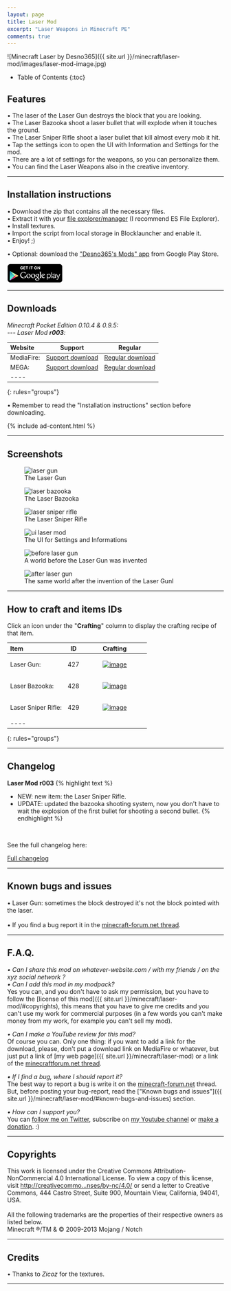 ```yaml
---
layout: page
title: Laser Mod
excerpt: "Laser Weapons in Minecraft PE"
comments: true
---
```


![Minecraft Laser by Desno365]({{ site.url }}/minecraft/laser-mod/images/laser-mod-image.jpg)

* Table of Contents
{:toc}

## Features

• The laser of the Laser Gun destroys the block that you are looking.<br>
• The Laser Bazooka shoot a laser bullet that will explode when it touches the ground.<br>
• The Laser Sniper Rifle shoot a laser bullet that kill almost every mob it hit.<br>
• Tap the settings icon to open the UI with Information and Settings for the mod.<br>
• There are a lot of settings for the weapons, so you can personalize them.<br>
• You can find the Laser Weapons also in the creative inventory.

---

## Installation instructions

• Download the zip that contains all the necessary files.<br>
• Extract it with your [file explorer/manager](http://play.google.com/store/search?q=file%20explorer) (I recommend ES File Explorer).<br>
• Install textures.<br>
• Import the script from local storage in Blocklauncher and enable it.<br>
• Enjoy! ;)

• Optional: download the ["Desno365's Mods" app](https://play.google.com/store/apps/details?id=com.desno365.mods) from Google Play Store.

<a href="https://play.google.com/store/apps/details?id=com.desno365.mods">
  <img alt="Get it on Google Play"
       src="/images/en_generic_rgb_wo_45.png" />
</a>

---

## Downloads

<i>Minecraft Pocket Edition 0.10.4 & 0.9.5:</i><br>
<i> --- Laser Mod <b>r003</b>:</i>

| Website | Support | Regular |
|:--------|:-------:|:-------:|
| MediaFire:       | [Support download](http://adf.ly/rbxvX) | [Regular download](http://www.mediafire.com/download/gv3k962ozzcnovz/Laser_Mod_r003_Desno365.zip) |
| MEGA:            | [Support download](http://adf.ly/rby2l) | [Regular download](https://mega.co.nz/#!3wYAUI4A!SDzI5RV1TBoeTcgh_aTKuyZwD1_SM-zAE06N9z_WeSU) |
|----
{: rules="groups"}

• Remember to read the "Installation instructions" section before downloading.

{% include ad-content.html %}

---

## Screenshots

<figure>
  <img src="{{ site.url }}/minecraft/laser-mod/images/laser-gun.jpg" alt="laser gun">
  <figcaption>The Laser Gun</figcaption>
</figure>

<figure>
  <img src="{{ site.url }}/minecraft/laser-mod/images/laser-bazooka.jpg" alt="laser bazooka">
  <figcaption>The Laser Bazooka</figcaption>
</figure>

<figure>
  <img src="{{ site.url }}/minecraft/laser-mod/images/laser-sniper-rifle.jpg" alt="laser sniper rifle">
  <figcaption>The Laser Sniper Rifle</figcaption>
</figure>

<figure>
  <img src="{{ site.url }}/minecraft/laser-mod/images/ui-laser-mod.jpg" alt="ui laser mod">
  <figcaption>The UI for Settings and Informations</figcaption>
</figure>

<figure>
  <img src="{{ site.url }}/minecraft/laser-mod/images/before-laser-gun.jpg" alt="before laser gun">
  <figcaption>A world before the Laser Gun was invented</figcaption>
</figure>

<figure>
  <img src="{{ site.url }}/minecraft/laser-mod/images/after-laser-gun.jpg" alt="after laser gun">
  <figcaption>The same world after the invention of the Laser GunI</figcaption>
</figure>

---

## How to craft and items IDs

Click an icon under the "**Crafting**" column to display the crafting recipe of that item.

| Item                         | ID       | Crafting |
|:-----------------------------|:--------:|:--------:|
| Laser Gun:                   | 427      | <figure><a href="{{ site.url }}/minecraft/laser-mod/images/how-to-craft/crafting/laserGun.jpg"><img src="{{ site.url }}/minecraft/laser-mod/images/how-to-craft/icons/laserGun.png" alt="image"></a></figure> |
| Laser Bazooka:               | 428      | <figure><a href="{{ site.url }}/minecraft/laser-mod/images/how-to-craft/crafting/laserBazooka.jpg"><img src="{{ site.url }}/minecraft/laser-mod/images/how-to-craft/icons/laserBazooka.png" alt="image"></a></figure> |
| Laser Sniper Rifle:          | 429      | <figure><a href="{{ site.url }}/minecraft/laser-mod/images/how-to-craft/crafting/laserSniperRifle.jpg"><img src="{{ site.url }}/minecraft/laser-mod/images/how-to-craft/icons/laserSniperRifle.png" alt="image"></a></figure> |
|----
{: rules="groups"}

---

## Changelog

**Laser Mod r003**
{% highlight text %}
- NEW: new item: the Laser Sniper Rifle.
- UPDATE: updated the bazooka shooting system, now you don't have to wait the explosion of the first bullet for shooting a second bullet.
{% endhighlight %}

<br>

See the full changelog here:

<div markdown="0"><a href="{{ site.url }}/minecraft/laser-mod/full-changelog" class="btn">Full changelog</a></div>

---

## Known bugs and issues

• Laser Gun: sometimes the block destroyed it's not the block pointed with the laser.<br><br>
• If you find a bug report it in the [minecraft-forum.net thread][thread].

---

## F.A.Q.

*• Can I share this mod on whatever-website.com / with my friends / on the xyz social network ?*<br>
*• Can I add this mod in my modpack?*<br>
Yes you can, and you don't have to ask my permission, but you have to follow the [license of this mod]({{ site.url }}/minecraft/laser-mod/#copyrights), this means that you have to give me credits and you can't use my work for commercial purposes (in a few words you can't make money from my work, for example you can't sell my mod).<br>

*• Can I make a YouTube review for this mod?*<br>
Of course you can. Only one thing: if you want to add a link for the download, please, don't put a download link on MediaFire or whatever, but just put a link of [my web page]({{ site.url }}/minecraft/laser-mod) or a link of the [minecraftforum.net thread][thread].<br>

*• If I find a bug, where I should report it?*<br>
The best way to report a bug is write it on the [minecraft-forum.net][thread] thread. But, before posting your bug-report, read the ["Known bugs and issues"]({{ site.url }}/minecraft/laser-mod/#known-bugs-and-issues) section.

*• How can I support you?*<br>
You can [follow me on Twitter](https://twitter.com/desno365), subscribe on [my Youtube channel](http://www.youtube.com/channel/UCJQL47nQnsijcaN_7pMsjCQ/videos) or [make a donation](https://www.paypal.com/cgi-bin/webscr?cmd=_s-xclick&hosted_button_id=GBEMKJBA3Z7PG). :)

---

## Copyrights

This work is licensed under the Creative Commons Attribution-NonCommercial 4.0 International License.
To view a copy of this license, visit [http://creativecommo...nses/by-nc/4.0/](http://creativecommons.org/licenses/by-nc/4.0/) or send a letter to Creative Commons, 444 Castro Street, Suite 900, Mountain View, California, 94041, USA.
<br><br>
All the following trademarks are the properties of their respective owners as listed below.<br>
Minecraft ®/TM & © 2009-2013 Mojang / Notch

---

## Credits

• Thanks to <i>Zicoz</i> for the textures.

---

[thread]: http://www.minecraftforum.net/forums/minecraft-pocket-edition/mcpe-mods-tools/2179257-mod-beta-laser-mod-laser-weapons-r003-by-desno365
